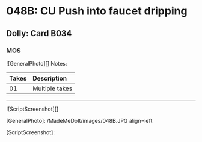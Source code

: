 # 048B: CU Push into faucet dripping

## Dolly: Card B034

### MOS

![GeneralPhoto][]
Notes: 

| Takes | Description |
|:---|:----|
| 01 | Multiple takes |

----

![ScriptScreenshot][]


[GeneralPhoto]:  /MadeMeDoIt/images/048B.JPG align=left

[ScriptScreenshot]: 